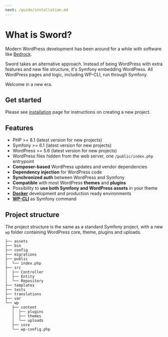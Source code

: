 ```yaml
---
next: /guide/installation.md
---
```


# What is Sword?

Modern WordPress development has been around for a while with software like [Bedrock](https://roots.io/bedrock/).

Sword takes an alternative approach. Instead of being WordPress with extra features and new file structure,
it's Symfony embedding WordPress. All WordPress pages and logic, including WP-CLI, run through Symfony.

Welcome in a new era.

## Get started

Please see [installation](/guide/installation.md) page for instructions on creating a new project.

## Features

* PHP >= 8.1 (latest version for new projects)
* Symfony >= 6.1 (latest version for new projects)
* WordPress >= 5.6 (latest version for new projects)
* WordPress files hidden from the web server, one `/public/index.php` entrypoint
* **Composer-based** WordPress updates and vendor dependencies
* **Dependency injection** for WordPress code
* **Synchronized auth** between WordPress and Symfony
* **Compatible** with most WordPress **themes** and **plugins**
* Possibility to **use both Symfony and WordPress assets** in your theme
* **[Docker](tooling.md#php-image)** development and production ready environments
* **[WP-CLI](tooling.md#wp-cli)** as Symfony command

## Project structure

The project structure is the same as a standard Symfony project, with a new `wp` folder containing WordPress core, theme, plugins and uploads.

```:no-line-numbers
├── assets
├── bin
├── config
├── migrations
├── public
│  └── index.php
├── src
│  ├── Controller
│  ├── Entity
│  └── Repository
├── templates
├── tests
├── translations
├── var
└── wp
   ├── content
   │  ├── plugins
   │  ├── themes
   │  └── uploads
   ├── core
   └── wp-config.php
```
